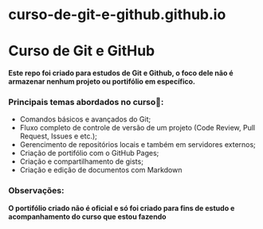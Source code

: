 # curso-de-git-e-github.github.io
# Curso de Git e GitHub

**Este repo foi criado para estudos de Git e Github, o foco dele não é armazenar nenhum projeto ou portifólio em específico.**

### Principais temas abordados no curso🎯:

* Comandos básicos e avançados do Git;
* Fluxo completo de controle de versão de um projeto (Code Review, Pull Request, Issues e etc.);
* Gerencimento de repositórios locais e também em servidores externos;
* Criação de portifólio com o GitHub Pages;
* Criação e compartilhamento de gists;
* Criação e edição de documentos com Markdown

### Observações:

**O portifólio criado não é oficial e só foi criado para fins de estudo e acompanhamento do curso que estou fazendo**
